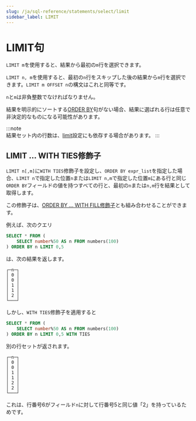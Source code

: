 ```yaml
---
slug: /ja/sql-reference/statements/select/limit
sidebar_label: LIMIT
---
```


# LIMIT句

`LIMIT m`を使用すると、結果から最初の`m`行を選択できます。

`LIMIT n, m`を使用すると、最初の`n`行をスキップした後の結果から`m`行を選択できます。`LIMIT m OFFSET n`の構文はこれと同等です。

`n`と`m`は非負整数でなければなりません。

結果を明示的にソートする[ORDER BY](../../../sql-reference/statements/select/order-by.md)句がない場合、結果に選ばれる行は任意で非決定的なものになる可能性があります。

:::note    
結果セット内の行数は、[limit](../../../operations/settings/settings.md#limit)設定にも依存する場合があります。
:::

## LIMIT ... WITH TIES修飾子

`LIMIT n[,m]`に`WITH TIES`修飾子を設定し、`ORDER BY expr_list`を指定した場合、`LIMIT n`で指定した位置`n`または`LIMIT n,m`で指定した位置`m`にある行と同じ`ORDER BY`フィールドの値を持つすべての行と、最初の`n`または`n,m`行を結果として取得します。

この修飾子は、[ORDER BY ... WITH FILL修飾子](../../../sql-reference/statements/select/order-by.md#orderby-with-fill)とも組み合わせることができます。

例えば、次のクエリ

``` sql
SELECT * FROM (
    SELECT number%50 AS n FROM numbers(100)
) ORDER BY n LIMIT 0,5
```

は、次の結果を返します。

``` text
┌─n─┐
│ 0 │
│ 0 │
│ 1 │
│ 1 │
│ 2 │
└───┘
```

しかし、`WITH TIES`修飾子を適用すると

``` sql
SELECT * FROM (
    SELECT number%50 AS n FROM numbers(100)
) ORDER BY n LIMIT 0,5 WITH TIES
```

別の行セットが返されます。

``` text
┌─n─┐
│ 0 │
│ 0 │
│ 1 │
│ 1 │
│ 2 │
│ 2 │
└───┘
```

これは、行番号6がフィールド`n`に対して行番号5と同じ値「2」を持っているためです。
